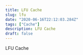 ```yaml
---
title: LFU Cache
slug: lfu
date: "2020-06-16T22:12:03.284Z"
tags: ["Cache"]
description: LFU Cache
draft: false
---
```


LFU Cache